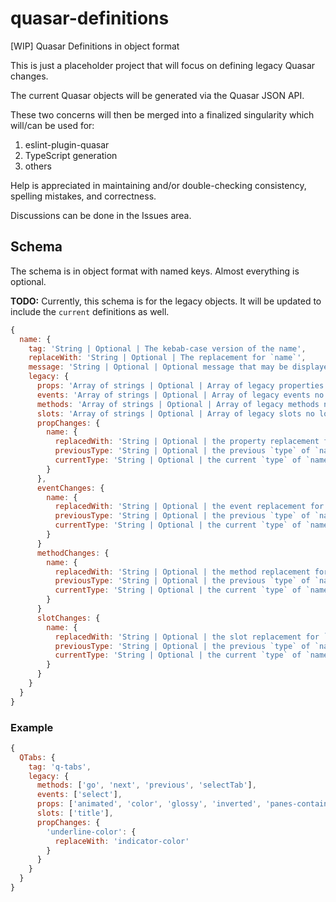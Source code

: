 # quasar-definitions
[WIP] Quasar Definitions in object format

This is just a placeholder project that will focus on defining legacy Quasar changes.

The current Quasar objects will be generated via the Quasar JSON API.

These two concerns will then be merged into a finalized singularity which will/can be used for:
1. eslint-plugin-quasar
2. TypeScript generation
3. others

Help is appreciated in maintaining and/or double-checking consistency, spelling mistakes, and correctness.

Discussions can be done in the Issues area.

## Schema

The schema is in object format with named keys. Almost everything is optional.

**TODO:** Currently, this schema is for the legacy objects. It will be updated to include the `current` definitions as well.

```js
{
  name: {
    tag: 'String | Optional | The kebab-case version of the name',
    replaceWith: 'String | Optional | The replacement for `name`',
    message: 'String | Optional | Optional message that may be displayed (ie: eslint)',
    legacy: {
      props: 'Array of strings | Optional | Array of legacy properties no longer applicable',
      events: 'Array of strings | Optional | Array of legacy events no longer applicable',
      methods: 'Array of strings | Optional | Array of legacy methods no longer applicable',
      slots: 'Array of strings | Optional | Array of legacy slots no longer applicable',
      propChanges: {
        name: {
          replacedWith: 'String | Optional | the property replacement for `name`'
          previousType: 'String | Optional | the previous `type` of `name`
          currentType: 'String | Optional | the current `type` of `name`
        }
      },
      eventChanges: {
        name: {
          replacedWith: 'String | Optional | the event replacement for `name`'
          previousType: 'String | Optional | the previous `type` of `name`
          currentType: 'String | Optional | the current `type` of `name`
        }
      }
      methodChanges: {
        name: {
          replacedWith: 'String | Optional | the method replacement for `name`'
          previousType: 'String | Optional | the previous `type` of `name`
          currentType: 'String | Optional | the current `type` of `name`
        }
      }
      slotChanges: {
        name: {
          replacedWith: 'String | Optional | the slot replacement for `name`'
          previousType: 'String | Optional | the previous `type` of `name`
          currentType: 'String | Optional | the current `type` of `name`
        }
      }
    }
  }
}
```

### Example

```js
{
  QTabs: {
    tag: 'q-tabs',
    legacy: {
      methods: ['go', 'next', 'previous', 'selectTab'],
      events: ['select'],
      props: ['animated', 'color', 'glossy', 'inverted', 'panes-container-class', 'position', 'swipeable', 'text-color', 'two-line', 'underline-color', 'no-pane-border'],
      slots: ['title'],
      propChanges: {
        'underline-color': {
          replaceWith: 'indicator-color'
        }
      }
    }
  }
}
```